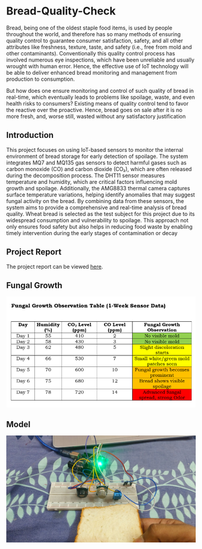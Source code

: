 # Bread-Quality-Check
Bread, being one of the oldest staple food items, is used by people throughout the world, and therefore has so many methods of ensuring quality control to guarantee consumer satisfaction, safety, and all other attributes like freshness, texture, taste, and safety (i.e., free from mold and other contaminants). Conventionally this quality control process has involved numerous eye inspections, which have been unreliable and usually wrought with human error. Hence, the effective use of IoT technology will be able to deliver enhanced bread monitoring and management from production to consumption.

But how does one ensure monitoring and control of such quality of bread in real-time, which eventually leads to problems like spoilage, waste, and even health risks to consumers? Existing means of quality control tend to favor the reactive over the proactive. Hence, bread goes on sale after it is no more fresh, and, worse still, wasted without any satisfactory justification

## Introduction 
This project focuses on using IoT-based sensors to monitor the internal environment of bread storage for early detection of spoilage. The system integrates MQ7 and MQ135 gas sensors to detect harmful gases such as carbon monoxide (CO) and carbon dioxide (CO₂), which are often released during the decomposition process. The DHT11 sensor measures temperature and humidity, which are critical factors influencing mold growth and spoilage. Additionally, the AMG8833 thermal camera captures surface temperature variations, helping identify anomalies that may suggest fungal activity on the bread. By combining data from these sensors, the system aims to provide a comprehensive and real-time analysis of bread quality. Wheat bread is selected as the test subject for this project due to its widespread consumption and vulnerability to spoilage. This approach not only ensures food safety but also helps in reducing food waste by enabling timely intervention during the early stages of contamination or decay

## Project Report 
The project report can be viewed [here](https://github.com/Tushar3497/Bread-Quality-Check/blob/9bbd3071ecc17695f406f682208b9fd5f7a33375/BREAD%20QUALITY%20CHECK%20USING%20IOT%20sem%206-Tushar.pdf).

## Fungal Growth 
![](https://github.com/Tushar3497/Bread-Quality-Check/blob/da6299e51b87822653b8b840dbee0606f486ddbc/fungal%20growth%20.png)

## Model
![](https://github.com/Tushar3497/Bread-Quality-Check/blob/d1406740829115220473fdfb95f7efef9e6f29e1/bread%20quality%20check.jpg)

